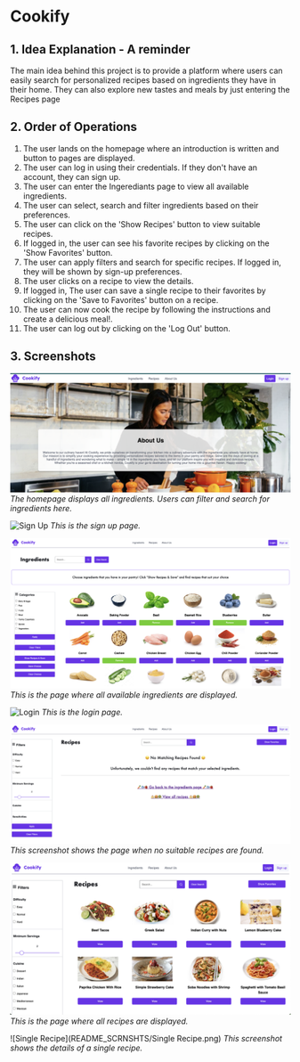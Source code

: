 # Cookify

## 1. Idea Explanation - A reminder

The main idea behind this project is to provide a platform where users can easily search for personalized recipes based on ingredients they have in their home.
They can also explore new tastes and meals by just entering the Recipes page


## 2. Order of Operations

1. The user lands on the homepage where an introduction is written and button to pages are displayed.
2. The user can log in using their credentials. If they don't have an account, they can sign up.
3. The user can enter the Ingerediants page to view all available ingredients.
4. The user can select, search and filter ingredients based on their preferences.
5. The user can click on the 'Show Recipes' button to view suitable recipes.
6. If logged in, the user can see his favorite recipes by clicking on the 'Show Favorites' button.
7. The user can apply filters and search for specific recipes. If logged in, they will be shown by sign-up preferences.
8. The user clicks on a recipe to view the details.
9. If logged in, The user can save a single recipe to their favorites by clicking on the 'Save to Favorites' button on a recipe.
10. The user can now cook the recipe by following the instructions and create a delicious meal!.
11. The user can log out by clicking on the 'Log Out' button.


## 3. Screenshots

![Homepage](README_SCRNSHTS/Homepage.png)
*The homepage displays all ingredients. Users can filter and search for ingredients here.*

![Sign Up](README_SCRNSHTS/SignUp.png)
*This is the sign up page.*

![Ingredients](README_SCRNSHTS/Ingredients.png)
*This is the page where all available ingredients are displayed.*

![Login](README_SCRNSHTS/Login.png)
*This is the login page.*

![No Suitable Recipes](README_SCRNSHTS/NoSuitableRecipes.png)
*This screenshot shows the page when no suitable recipes are found.*

![Recipes](README_SCRNSHTS/Recipes.png)
*This is the page where all recipes are displayed.*

![Single Recipe](README_SCRNSHTS/Single Recipe.png)
*This screenshot shows the details of a single recipe.*